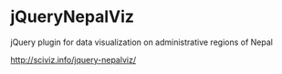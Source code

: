 jQueryNepalViz
==============

jQuery plugin for data visualization on administrative regions of Nepal

http://sciviz.info/jquery-nepalviz/
